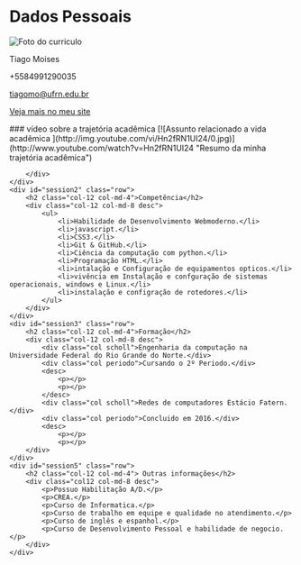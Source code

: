 <!DOCTYPE html5>
<html>

<head>
    <meta name="viewport" content="width=device-width, initial-scale=1.0">
</head>

<body class="container-fluid" class="charset-UTF-8">
        <link rel="stylesheet" href="style.css">
    <div id="session1" class="row">
        <h1 class="col-12 col-md-4">Dados Pessoais</h1>
        <div class="col-12 col-md-8 desc">
            <div class="col-12 col-md-4" id="image-container">
                <img src="https://i.pinimg.com/originals/3c/12/d2/3c12d21db15adc211b61750e6ac1f404.gif" alt="Foto do curriculo">
            </div>
            <div class="col-12 col-md-8">
                <p id="name">Tiago Moises</p>
                <p id="phone">+5584991290035</p>
                <p><a href="mailto:tiagomo@ufrn.edu.br" id="email">tiagomo@ufrn.edu.br</a></p>
                <p><a href="https://tiagomoi.github.io/tiago.github.io/" id="site">Veja mais no meu site</a></p>
            </div>
        </div>
    </div>        
### vídeo sobre a trajetória acadêmica
[![Assunto relacionado a vida acadêmica ](http://img.youtube.com/vi/Hn2fRN1UI24/0.jpg)](http://www.youtube.com/watch?v=Hn2fRN1UI24 "Resumo da minha trajetória acadêmica")
    <div id="session6" class="row">

        </div>
    </div>
    <div id="session2" class="row">
        <h2 class="col-12 col-md-4">Competência</h2>
        <div class="col-12 col-md-8 desc">
            <ul>
                <li>Habilidade de Desenvolvimento Webmoderno.</li>
                <li>javascript.</li>
                <li>CSS3.</li>
                <li>Git & GitHub.</li>
                <li>Ciência da computação com python.</li>
                <li>Programação HTML.</li>
                <li>intalação e Configuração de equipamentos opticos.</li>
                <li>vivência em Instalação e confguração de sistemas operacionais, windows e Linux.</li>
                <li>instalação e configração de rotedores.</li>
            </ul>
        </div>
    </div>
    <div id="session3" class="row">
        <h2 class="col-12 col-md-4">Formação</h2>
        <div class="col-12 col-md-8 desc">
            <div class="col scholl">Engenharia da computação na Universidade Federal do Rio Grande do Norte.</div>
            <div class="col periodo">Cursando o 2º Periodo.</div>
            <desc>
                <p></p>
                <p></p>
            </desc>
            <div class="col scholl">Redes de computadores Estácio Fatern.</div>
            <div class="col periodo">Concluido em 2016.</div>
            <desc>
                <p></p>
                <p></p>
        </div>
    </div>
    <div id="session5" class="row">
        <h2 class="col-12 col-md-4"> Outras informações</h2>
        <div class="col12 col-md-8 desc">
            <p>Possuo Habilitação A/D.</p>
            <p>CREA.</p>
            <p>Curso de Informatica.</p>
            <p>Curso de trabalho em equipe e qualidade no atendimento.</p>
            <p>Curso de inglês e espanhol.</p>
            <p>Curso de Desenvolvimento Pessoal e habilidade de negocio.</p>
        </div>
    </div>
</body>
<foo></foo>

</html>
